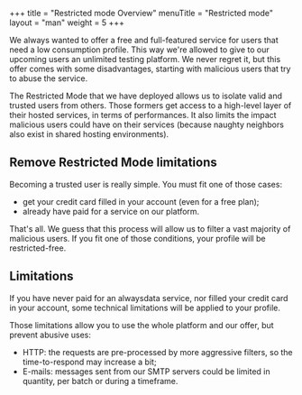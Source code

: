 +++
title = "Restricted mode Overview"
menuTitle = "Restricted mode"
layout = "man"
weight = 5
+++

We always wanted to offer a free and full-featured service for users that need a low consumption profile. This way we're allowed to give to our upcoming users an unlimited testing platform. We never regret it, but this offer comes with some disadvantages, starting with malicious users that try to abuse the service.

The Restricted Mode that we have deployed allows us to isolate valid and trusted users from others. Those formers get access to a high-level layer of their hosted services, in terms of performances. It also limits the impact malicious users could have on their services (because naughty neighbors also exist in shared hosting environments).

## Remove Restricted Mode limitations

Becoming a trusted user is really simple. You must fit one of those cases:

- get your credit card filled in your account (even for a free plan);
- already have paid for a service on our platform.

That's all. We guess that this process will allow us to filter a vast majority of malicious users. If you fit one of those conditions, your profile will be restricted-free.

## Limitations

If you have never paid for an alwaysdata service, nor filled your credit card in your account, some technical limitations will be applied to your profile.

Those limitations allow you to use the whole platform and our offer, but prevent abusive uses:

- HTTP: the requests are pre-processed by more aggressive filters, so the time-to-respond may increase a bit;
- E-mails: messages sent from our SMTP servers could be limited in quantity, per batch or during a timeframe.
